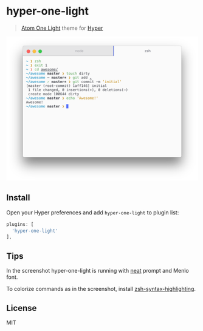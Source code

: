 # hyper-one-light

> [Atom One Light][one-light] theme for [Hyper][hyper]

![](screenshot.png)

## Install

Open your Hyper preferences and add `hyper-one-light` to plugin list:

```js
plugins: [
  'hyper-one-light'
],
```

## Tips

In the screenshot hyper-one-light is running with [neat][neat] prompt and Menlo font.

To colorize commands as in the screenshot, install [zsh-syntax-highlighting][zsh-syntax-highlighting].

## License

MIT

[one-light]: https://github.com/atom/one-light-syntax
[hyper]: https://hyper.is
[neat]: https://github.com/andrepolischuk/neat
[zsh-syntax-highlighting]: https://github.com/zsh-users/zsh-syntax-highlighting
